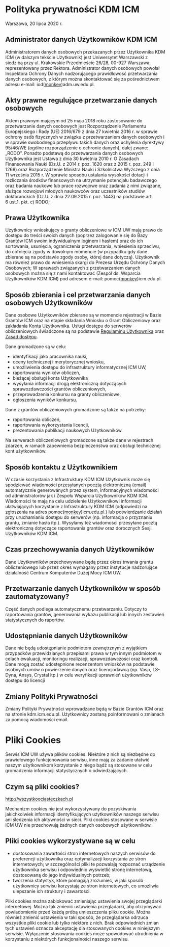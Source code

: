 
# Polityka prywatności KDM ICM

Warszawa, 20 lipca 2020 r.

## Administrator danych Użytkowników KDM ICM

Administratorem danych osobowych przekazanych przez Użytkownika KDM ICM (w dalszym tekście Użytkownik) jest Uniwersytet Warszawski z siedzibą przy ul. Krakowskie Przedmieście 26/28, 00-927 Warszawa, reprezentowany przez Rektora.
Administrator danych osobowych powołał Inspektora Ochrony Danych nadzorującego prawidłowość przetwarzania danych osobowych, z którym można skontaktować się za pośrednictwem adresu e-mail: iod([monkey](https://en.wikipedia.org/wiki/At_sign#Names_in_other_languages))adm.uw.edu.pl.

## Akty prawne regulujące przetwarzanie danych osobowych

Aktem prawnym mającym od 25 maja 2018 roku zastosowanie do przetwarzanie danych osobowych jest Rozporządzenie Parlamentu Europejskiego i Rady (UE) 2016/679 z dnia 27 kwietnia 2016 r. w sprawie ochrony osób fizycznych w związku z przetwarzaniem danych osobowych i w sprawie swobodnego przepływu takich danych oraz uchylenia dyrektywy 95/46/WE (ogólne rozporządzenie o ochronie danych), dalej zwane: „RODO”.
Ponadto podstawą do przetwarzania danych osobowych Użytkownika jest Ustawa z dnia 30 kwietnia 2010 r. O Zasadach Finansowania Nauki (Dz.U. z 2014 r. poz. 1620 oraz z 2015 r. poz. 249 i 1268) oraz Rozporządzenie Ministra Nauki i Szkolnictwa Wyższego z dnia 11 września 2015 r. W sprawie sposobu ustalania wysokości dotacji i rozliczania środków finansowych na utrzymanie potencjału badawczego oraz badania naukowe lub prace rozwojowe oraz zadania z nimi związane, służące rozwojowi młodych naukowców oraz uczestników studiów doktoranckich (Dz.U. z dnia 22.09.2015 r. poz. 1443) na podstawie art. 6 ust.1. pkt. c) RODO;

## Prawa Użytkownika

Użytkownicy wnioskujący o granty obliczeniowe w ICM UW mają prawo do dostępu do treści swoich danych (poprzez zalogowanie się do Bazy Grantów ICM swoim indywidualnym loginem i hasłem) oraz do ich sortowania, usunięcia, ograniczenia przetwarzania, wniesienia sprzeciwu, do cofnięcia zgody w dowolnym momencie (w przypadku gdy dane zbierane są na podstawie zgody osoby, której dane dotyczą).
Użytkownik ma również prawo do wniesienia skargi do Prezesa Urzędu Ochrony Danych Osobowych;
W sprawach związanych z przetwarzaniem danych osobowych można się z nami kontaktować (Zespół ds. Wsparcia Użytkowników KDM ICM) pod adresem e-mail: pomoc([monkey](https://en.wikipedia.org/wiki/At_sign#Names_in_other_languages))icm.edu.pl.

## Sposób zbierania i cel przetwarzania danych osobowych Użytkowników

Dane osobowe Użytkowników zbierane są w momencie rejestracji w Bazie Grantów ICM oraz na etapie składania Wniosku o Grant Obliczeniowy oraz zakładania Konta Użytkownika. Usługi dostępu do serwerów obliczeniowych świadczone są na podstawie [Regulaminu Użytkownika](regulamin.pl.md) oraz [Zasad dostępu](warunki.md).

Dane gromadzone są w celu:

- identyfikacji jako pracownika nauki,
- oceny technicznej i merytorycznej wniosku,
- umożliwienia dostępu do infrastruktury informatycznej ICM UW,
- raportowania wyników obliczeń,
- bieżącej obsługi konta Użytkownika
- wysyłania informacji drogą elektroniczną dotyczących sprawozdawczości grantów obliczeniowych,
- przeprowadzenia konkursu na granty obliczeniowe,
- ogłoszenia wyników konkursu.

Dane z grantów obliczeniowych gromadzone są także na potrzeby:

- raportowania obliczeń,
- raportowania wykorzystania licencji,
- prezentowania publikacji naukowych Użytkowników.

Na serwerach obliczeniowych gromadzone są także dane w rejestrach zdarzeń, w ramach zapewnienia bezpieczeństwa oraz obsługi technicznej kont użytkowników.

## Sposób kontaktu z Użytkownikiem

W czasie korzystania z Infrastruktury KDM ICM Użytkownik może się spodziewać wiadomości przesyłanych pocztą elektroniczną (email) automatycznie generowanych przez system, informacyjnych wiadomości od administratorów jak i Zespołu Wsparcia Użytkowników KDM ICM. Wiadomości te mają na celu udzielenie Użytkownikowi informacji ułatwiających korzystanie z Infrastruktury KDM ICM (odpowiedzi na zgłoszenia na adres pomoc([monkey](https://en.wikipedia.org/wiki/At_sign#Names_in_other_languages))icm.edu.pl.) lub potwierdzanie działań przy uruchamianiu dostępu do serwerów (np. informacja o przyznaniu grantu, zmianie hasła itp.).
Wysyłamy też wiadomości przesyłane pocztą elektroniczną dotyczące raportowania grantów oraz dorocznych Sesji Użytkowników KDM ICM.

## Czas przechowywania danych Użytkowników

Dane Użytkowników przechowywane będą przez okres trwania grantu obliczeniowego lub przez okres wymagany przez instytucje nadzorujące działalność Centrum Komputerów Dużej Mocy ICM UW.

## Przetwarzanie danych Użytkowników w sposób zautomatyzowany?

Część danych podlega automatycznemu przetwarzaniu. Dotyczy to raportowania grantów, generowania wykazu publikacji lub innych zestawień statystycznych do raportów.

## Udostępnianie danych Użytkowników

Dane nie będą udostępnianie podmiotom zewnętrznym z wyjątkiem przypadków przewidzianych przepisami prawa w tym innym podmiotom w celach ewaluacji, monitoringu realizacji, sprawozdawczości oraz kontroli. Dane mogą zostać udostępnione recenzentom wniosków na podstawie osobnych umów o powierzenie danych oraz licencjodawcą (np. Vasp, LS-Dyna, Ansys, Crystal itp.) w celu weryfikacji uprawnień użytkowników dostępu do licencji

## Zmiany Polityki Prywatności

Zmiany Polityki Prywatności wprowadzane będą w Bazie Grantów ICM oraz na stronie kdm.icm.edu.pl. Użytkownicy zostaną poinformowani o zmianach za pomocą wiadomości email.

# Pliki Cookies

Serwis ICM UW używa plików cookies.
Niektóre z nich są niezbędne do prawidłowego funkcjonowania serwisu, inne mają za zadanie ułatwić naszym użytkownikom korzystanie z niego bądź są stosowane w celu gromadzenia informacji statystycznych o odwiedzających.

## Czym są pliki cookies?

<http://wszystkoociasteczkach.pl>

Mechanizm cookies nie jest wykorzystywany do pozyskiwania jakichkolwiek informacji identyfikujących użytkowników naszego serwisu ani śledzenia ich aktywności w sieci. Pliki cookies stosowane w serwisie ICM UW nie przechowują żadnych danych osobowych użytkowników.

## Pliki cookies wykorzystywane są w celu

- dostosowania zawartości stron internetowych naszych serwisów do preferencji użytkownika oraz optymalizacji korzystania ze stron internetowych; w szczególności pliki te pozwalają rozpoznać urządzenie użytkownika serwisu i odpowiednio wyświetlić stronę internetową, dostosowaną do jego indywidualnych potrzeb;
- tworzenia statystyk, które pomagają zrozumieć, w jaki sposób użytkownicy serwisu korzystają ze stron internetowych, co umożliwia ulepszanie ich struktury i zawartości.

Pliki cookies można zablokować zmieniając ustawienia swojej przeglądarki internetowej. Można tak zmienić ustawienia przeglądarki, aby otrzymywać powiadomienie przed każdą próbą umieszczenia pliku cookie. Można również zmienić ustawienia w taki sposób, że przeglądarka odrzuca wszystkie pliki cookie lub tylko niektóre z nich. Brak odpowiednich zmian tych ustawień oznacza akceptację dla stosowanych cookies w niniejszym serwisie. Wyłączenie stosowania cookies może spowodować utrudnienia w korzystaniu z niektórych funkcjonalności naszego serwisu.
